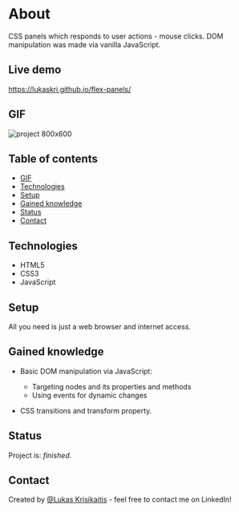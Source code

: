# About

CSS panels which responds to user actions - mouse clicks. DOM manipulation was made via vanilla JavaScript. 

## Live demo

https://lukaskri.github.io/flex-panels/

## GIF 

![project 800x600](https://user-images.githubusercontent.com/23439837/123555077-26b93f80-d78c-11eb-9d05-2cb1e196774c.gif)

## Table of contents
* [GIF](#gif)
* [Technologies](#technologies)
* [Setup](#setup)
* [Gained knowledge](#gained-knowledge)
* [Status](#status)
* [Contact](#contact)

## Technologies
* HTML5
* CSS3
* JavaScript 

## Setup
All you need is just a web browser and internet access.

## Gained knowledge
* Basic DOM manipulation via JavaScript:
  * Targeting nodes and its properties and methods
  * Using events for dynamic changes

* CSS transitions and transform property.

## Status
Project is: _finished_.

## Contact
Created by [@Lukas Krisikaitis](https://www.linkedin.com/in/lukas-krisikaitis-44597a1b0/) - feel free to contact me on LinkedIn!
